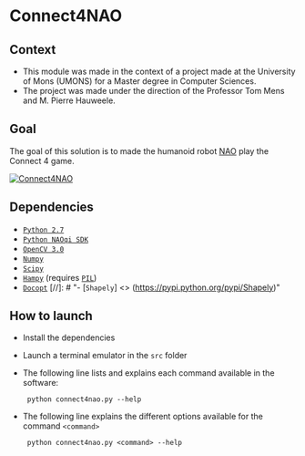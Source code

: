 # Connect4NAO

## Context
 - This module was made in the context of a project made at the University of Mons
  (UMONS) for a Master degree in Computer Sciences.
 - The project was made under the direction of the Professor Tom Mens
  and M. Pierre Hauweele.

## Goal
 The goal of this solution is to made the humanoid robot [NAO](https://www.aldebaran.com/fr/cool-robots/nao) 
   play the Connect 4 game.

[![Connect4NAO](http://i.imgur.com/kXAWzcl.png)](https://www.youtube.com/watch?v=UyRx1V4rx-M "")
 

## Dependencies

 - [`Python 2.7`](https://www.python.org/downloads/)
 - [`Python NAOqi SDK`](http://doc.aldebaran.com/2-1/dev/python/install_guide.html)
 - [`OpenCV 3.0`](http://opencv.org/downloads.html)
 - [`Numpy`](https://pypi.python.org/pypi/numpy/1.10.1)
 - [`Scipy`](https://pypi.python.org/pypi/scipy/0.17.0)
 - [`Hampy`](https://pypi.python.org/pypi/hampy/1.4.1) (requires [`PIL`](http://www.pythonware.com/products/pil/))
 - [`Docopt`](https://pypi.python.org/pypi/docopt/0.6.2)
   [//]: # "- [`Shapely`] <> (https://pypi.python.org/pypi/Shapely)"

## How to launch
 - Install the dependencies
 - Launch a terminal emulator in the `src` folder
 - The following line lists and explains each command available in the software:

        python connect4nao.py --help

 - The following line explains the different options available for the command `<command>`

        python connect4nao.py <command> --help
